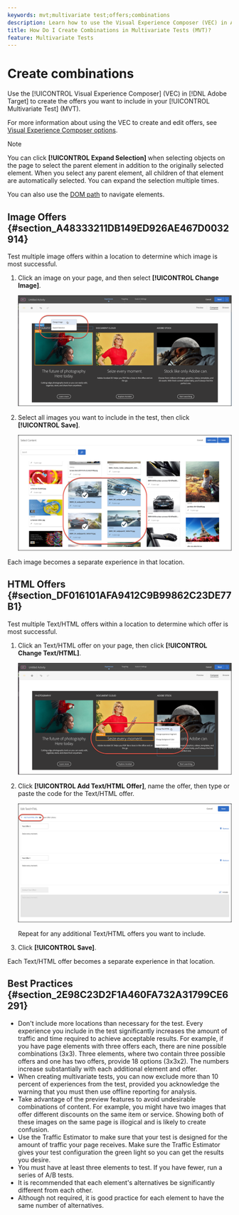```yaml
---
keywords: mvt;multivariate test;offers;combinations
description: Learn how to use the Visual Experience Composer (VEC) in Adobe Target to create the offers you want to include in your Multivariate Test (MVT).
title: How Do I Create Combinations in Multivariate Tests (MVT)?
feature: Multivariate Tests
---
```


# Create combinations

Use the [!UICONTROL Visual Experience Composer] (VEC) in [!DNL Adobe Target] to create the offers you want to include in your [!UICONTROL Multivariate Test] (MVT).

For more information about using the VEC to create and edit offers, see [Visual Experience Composer options](/help/c-experiences/c-visual-experience-composer/viztarget-options.md).

>[!NOTE]
>
>You can click **[!UICONTROL Expand Selection]** when selecting objects on the page to select the parent element in addition to the originally selected element. When you select any parent element, all children of that element are automatically selected. You can expand the selection multiple times.
>
>You can also use the [DOM path](/help/c-experiences/c-visual-experience-composer/viztarget-options.md#dom-path) to navigate elements.

## Image Offers {#section_A48333211DB149ED926AE467D0032914}

Test multiple image offers within a location to determine which image is most successful.

1. Click an image on your page, and then select **[!UICONTROL Change Image]**.

   ![Change Image option](/help/c-activities/c-multivariate-testing/t-create-multivariate-test/assets/changeimage.png)

1. Select all images you want to include in the test, then click **[!UICONTROL Save]**.

   ![Select Content dialog box used to add images](/help/c-activities/c-multivariate-testing/t-create-multivariate-test/assets/addimage.png)

Each image becomes a separate experience in that location.

## HTML Offers {#section_DF016101AFA9412C9B99862C23DE77B1}

Test multiple Text/HTML offers within a location to determine which offer is most successful.

1. Click an Text/HTML offer on your page, then click **[!UICONTROL Change Text/HTML]**.

   ![Change Text/HTML](/help/c-activities/c-multivariate-testing/t-create-multivariate-test/assets/changehtml.png)

1. Click **[!UICONTROL Add Text/HTML Offer]**, name the offer, then type or paste the code for the Text/HTML offer.

   ![Edit offers](/help/c-activities/c-multivariate-testing/t-create-multivariate-test/assets/editoffers.png)

   Repeat for any additional Text/HTML offers you want to include. 

1. Click **[!UICONTROL Save]**.

Each Text/HTML offer becomes a separate experience in that location.

## Best Practices {#section_2E98C23D2F1A460FA732A31799CE6291}

* Don't include more locations than necessary for the test. Every experience you include in the test significantly increases the amount of traffic and time required to achieve acceptable results. For example, if you have page elements with three offers each, there are nine possible combinations (3x3). Three elements, where two contain three possible offers and one has two offers, provide 18 options (3x3x2). The numbers increase substantially with each additional element and offer. 
* When creating multivariate tests, you can now exclude more than 10 percent of experiences from the test, provided you acknowledge the warning that you must then use offline reporting for analysis. 
* Take advantage of the preview features to avoid undesirable combinations of content. For example, you might have two images that offer different discounts on the same item or service. Showing both of these images on the same page is illogical and is likely to create confusion. 
* Use the Traffic Estimator to make sure that your test is designed for the amount of traffic your page receives. Make sure the Traffic Estimator gives your test configuration the green light so you can get the results you desire. 
* You must have at least three elements to test. If you have fewer, run a series of A/B tests. 
* It is recommended that each element's alternatives be significantly different from each other. 
* Although not required, it is good practice for each element to have the same number of alternatives.

